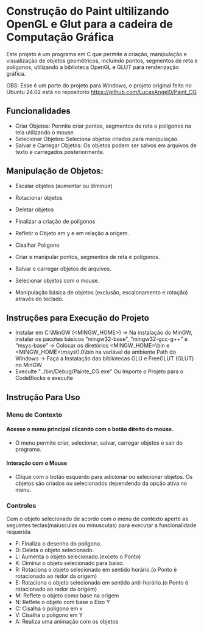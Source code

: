 # Construção do Paint ultilizando OpenGL e Glut para a cadeira de Computação Gráfica

Este projeto é um programa em C que permite a criação, manipulação e visualização de objetos geométricos, incluindo pontos, segmentos de reta e polígonos, utilizando a biblioteca OpenGL e GLUT para renderização gráfica.

OBS: Esse é um porte do projeto para Windows, o projeto original feito no Ubuntu 24.02 está no repositorio https://github.com/LucasAngel0/Paint_CG

## Funcionalidades
  - Criar Objetos: Permite criar pontos, segmentos de reta e polígonos na tela utilizando o mouse.
  - Selecionar Objetos: Seleciona objetos criados para manipulação.
  - Salvar e Carregar Objetos: Os objetos podem ser salvos em arquivos de texto 
   e carregados posteriormente.

## Manipulação de Objetos:
  - Escalar objetos (aumentar ou diminuir)
  - Rotacionar objetos
  - Deletar objetos
  - Finalizar a criação de polígonos
  - Refletir o Objeto em y e em relação a origem.
  - Cisalhar Poligono

- Criar e manipular pontos, segmentos de reta e polígonos.
- Salvar e carregar objetos de arquivos.
- Selecionar objetos com o mouse.
- Manipulação básica de objetos (exclusão, escalonamento e rotação) através do teclado.

## Instruções para Execução do Projeto

- Instalar em C:\MinGW (<MINGW_HOME>) -> Na instalação do MinGW, instalar os pacotes básicos “mingw32-base”, “mingw32-gcc-g++” e “msys-base” -> Colocar os diretórios <MINGW_HOME>\bin e <MINGW_HOME>\msys\1.0\bin na variável de ambiente Path do Windows -> Faça a Instalação das bibliotecas GLU e FreeGLUT (GLUT) no MinGW
- Execulte "../bin/Debug/Painte_CG.exe" Ou Importe o Projeto para o CodeBlocks e execulte

## Instrução Para Uso
### Menu de Contexto

  #### Acesse o menu principal clicando com o botão direito do mouse.
  - O menu permite criar, selecionar, salvar, carregar objetos e sair do programa.
  #### Interação com o Mouse
  - Clique com o botão esquerdo para adicionar ou selecionar objetos.
   Os objetos são criados ou selecionados dependendo da opção ativa no menu.

### Controles 
Com o objeto selecionado de acordo com o menu de contexto aperte as seguintes teclas(maiusculas ou minusculas)  para executar a funcionalidade requerida 
- F: Finaliza o desenho do polígono.
- D: Deleta o objeto selecionado.
- L: Aumenta o objeto selecionado.(exceto o Ponto)
- K: Diminui o objeto selecionado para baixo.
- R: Rotaciona o objeto selecionado em sentido horário.(o Ponto é rotacionado  ao redor da origem)
- E: Rotaciona o objeto selecionado em sentido anti-horário.(o Ponto é rotacionado  ao redor da origem)
- M: Reflete o objeto como base na origem
- N: Reflete o objeto com base o Eixo Y
- C: Cisalha o poligono em x
- V: Cisalha o poligono em Y
- A: Realiza uma animação com os objetos
  
  


